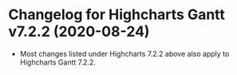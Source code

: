 # Changelog for Highcharts Gantt v7.2.2 (2020-08-24)

- Most changes listed under Highcharts 7.2.2 above also apply to Highcharts Gantt 7.2.2.
